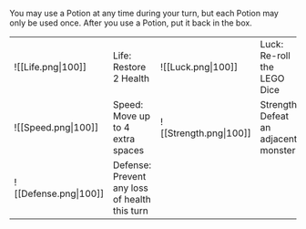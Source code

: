 You may use a Potion at any time during your turn, but each Potion may only be used once. After you use a Potion, put it back in the box.

|                       |                                                  |                        |                                         |
| --------------------- | ------------------------------------------------ | ---------------------- | --------------------------------------- |
| ![[Life.png\|100]]    | Life:<br>Restore 2 Health                        | ![[Luck.png\|100]]     | Luck:<br>Re-roll the LEGO Dice          |
| ![[Speed.png\|100]]   | Speed:<br>Move up to 4 extra spaces              | ![[Strength.png\|100]] | Strength:<br>Defeat an adjacent monster |
| ![[Defense.png\|100]] | Defense:<br>Prevent any loss of health this turn |                        |                                         |
